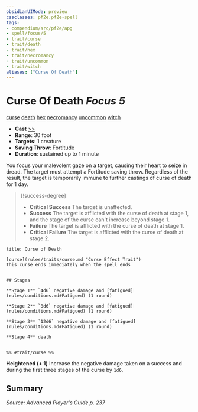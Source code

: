```yaml
---
obsidianUIMode: preview
cssclasses: pf2e,pf2e-spell
tags:
- compendium/src/pf2e/apg
- spell/focus/5
- trait/curse
- trait/death
- trait/hex
- trait/necromancy
- trait/uncommon
- trait/witch
aliases: ["Curse Of Death"]
---
```

# Curse Of Death *Focus 5*   
[curse](rules/traits/curse.md "Curse Effect Trait")  [death](rules/traits/death.md "Death Effect Trait")  [hex](rules/traits/hex-apg.md "Hex Combat Trait")  [necromancy](rules/traits/necromancy.md "Necromancy School Trait")  [uncommon](rules/traits/uncommon.md "Uncommon Rarity Trait")  [witch](rules/traits/witch-apg.md "Witch Class Trait")  

- **Cast** [>>](rules/core-rulebook/chapter-9-playing-the-game.md#Actions "Two-Action") 
- **Range**: 30 foot
- **Targets**: 1 creature
- **Saving Throw**: Fortitude
- **Duration**: sustained up to 1 minute

You focus your malevolent gaze on a target, causing their heart to seize in dread. The target must attempt a Fortitude saving throw. Regardless of the result, the target is temporarily immune to further castings of curse of death for 1 day.

> [!success-degree] 
> - **Critical Success** The target is unaffected.
> - **Success** The target is afflicted with the curse of death at stage 1, and the stage of the curse can't increase beyond stage 1.
> - **Failure** The target is afflicted with the curse of death at stage 1.
> - **Critical Failure** The target is afflicted with the curse of death at stage 2.

```ad-inline-affliction
title: Curse of Death

[curse](rules/traits/curse.md "Curse Effect Trait")  
This curse ends immediately when the spell ends


## Stages

**Stage 1** `4d6` negative damage and [fatigued](rules/conditions.md#Fatigued) (1 round)

**Stage 2** `8d6` negative damage and [fatigued](rules/conditions.md#Fatigued) (1 round)

**Stage 3** `12d6` negative damage and [fatigued](rules/conditions.md#Fatigued) (1 round)

**Stage 4** death


%% #trait/curse %%
```

**Heightened (+ 1)** Increase the negative damage taken on a success and during the first three stages of the curse by `1d6`.

## Summary

*Source: Advanced Player's Guide p. 237*